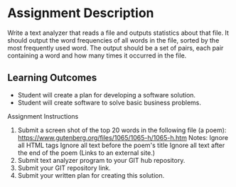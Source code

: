 # Assignment Description

Write a text analyzer that reads a file and outputs statistics about that file. It should output the word frequencies of all words in the file, sorted by the most frequently used word. The output should be a set of pairs, each pair containing a word and how many times it occurred in the file.

## Learning Outcomes
* Student will create a plan for developing a software solution.
* Student will create software to solve basic business problems.

Assignment Instructions
1. Submit a screen shot of the top 20 words in the following file (a poem): https://www.gutenberg.org/files/1065/1065-h/1065-h.htm
Notes:
Ignore all HTML tags
Ignore all text before the poem's title
Ignore all text after the end of the poem
(Links to an external site.)
2. Submit text analyzer program to your GIT hub repository.
3. Submit your GIT repository link.
4. Submit your written plan for creating this solution.